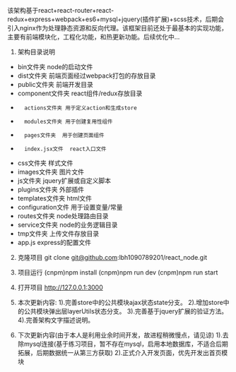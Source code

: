 该架构基于react+react-router+react-redux+express+webpack+es6+mysql+jquery(插件扩展)+scss技术，后期会引入nginx作为处理静态资源和反向代理。该框架目前还处于最基本的实现功能，主要有前端模块化，工程化功能，和热更新功能。后续优化中...

1. 架构目录说明
- bin文件夹 node的启动文件
- dist文件夹 前端页面经过webpack打包的存放目录
- public文件夹 前端开发目录
-   component文件夹 react组件/redux存放目录
-       actions文件夹 用于定义action和生成store
-       modules文件夹 用于创建复用性组件
-       pages文件夹  用于创建页面组件
-       index.jsx文件  react入口文件
-   css文件夹 样式文件
-   images文件夹 图片文件
-   js文件夹 jquery扩展或自定义脚本
-   plugins文件夹 外部插件
-   templates文件夹 html文件
-   configuration文件  用于设置变量/常量
- routes文件夹 node处理路由目录
- service文件夹 node的业务逻辑目录
- tmp文件夹 上传文件存放目录
- app.js express的配置文件

2. 克隆项目
git clone git@github.com:lbh1090789201/react_node.git

3. 项目运行
(cnpm)npm install 
(cnpm)npm run dev
(cnpm)npm run start

4. 打开项目
http://127.0.0.1:3000

5. 本次更新内容: 
	1).完善store中的公共模块ajax状态state分支。
	2).增加store中的公共模块弹出层layerUtils状态分支。
	3).完善基于jquery扩展的验证方法。
	4).完善架构文字描述说明。
6.	下次更新内容(由于本人是利用业余时间开发，故进程稍微慢点，请见谅)
	1).去除mysql连接(基于练习项目，暂不存在mysql，启用本地数据库，不适合后期拓展，后期数据统一从第三方获取)
	2).正式介入开发页面，优先开发出首页模块

